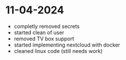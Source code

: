 # 11-04-2024
- completly removed secrets
- started clean of user
- removed TV box support
- started implementing nextcloud with docker
- cleaned linux code (still needs work)